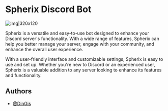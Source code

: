 # Spherix Discord Bot

![img|320x120](https://cdn.discordapp.com/attachments/992039679912329317/1086358432015200286/logo_black_white_sphere_ui_ux_flat_2d_49f0ddff-2093-46ad-8e34-c71374161799.png)

Spherix is a versatile and easy-to-use bot designed to enhance your Discord server's functionality. With a wide range of features, Spherix can help you better manage your server, engage with your community, and enhance the overall user experience.

With a user-friendly interface and customizable settings, Spherix is easy to use and set up. Whether you're new to Discord or an experienced user, Spherix is a valuable addition to any server looking to enhance its features and functionality.

## Authors

- [@DinGis](https://github.com/oleg777gorbachov)
